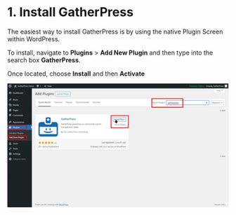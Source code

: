 
# 1. Install GatherPress

The easiest way to install GatherPress is by using the native Plugin Screen within WordPress.

To install, navigate to **Plugins** > **Add New Plugin** and then type into the search box **GatherPress**.

Once located, choose **Install** and then **Activate**

![Install GatherPress](../media/user-1-install-gatherpress.png)

